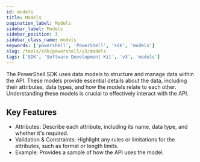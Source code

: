 ```yaml
---
id: models
title: Models
pagination_label: Models
sidebar_label: Models
sidebar_position: 3
sidebar_class_name: models
keywords: ['powershell', 'PowerShell', 'sdk', 'models'] 
slug: /tools/sdk/powershell/v3/models
tags: ['SDK', 'Software Development Kit', 'v3', 'models']
---
```


The PowerShell SDK uses data models to structure and manage data within the API. These models provide essential details about the data, including their attributes, data types, and how the models relate to each other. Understanding these models is crucial to effectively interact with the API.

## Key Features
- Attributes: Describe each attribute, including its name, data type, and whether it's required.
- Validation & Constraints: Highlight any rules or limitations for the attributes, such as format or length limits.
- Example: Provides a sample of how the API uses the model. 